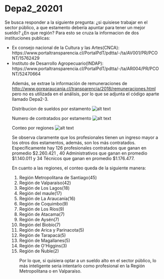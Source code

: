 # Depa2_20201
Se busca responder a la siguiente pregunta: ¿si quisiese trabajar en el sector público, a que estamento debería apuntar para tener un mejor sueldo? ¿En que región?
Para esto se cruza la informacion de dos instituciones publicas: 
<ul>
 <li> Ex consejo nacional de la Cultura y las Artes(CNCA): https://www.portaltransparencia.cl/PortalPdT/pdtta/-/ta/AV001/PR/PCONT/15762429
<li>Instituto de Desarrollo Agropecuario(INDAP):  https://www.portaltransparencia.cl/PortalPdT/pdtta/-/ta/AR004/PR/PCONT/52470664
  
Además, se extrae la información de remuneraciones de http://www.gorearaucania.cl/transparencia/2018/remuneraciones.html pero no es utilizada en el análisis, por lo que se adjunta el código aparte llamado Depa2-3.

  Distribucion de sueldos por estamento
 ![alt text](https://i.ibb.co/hBRyLfm/Distribucion-de-sueldos-por-estamento.png)
 

  Numero de contratados por estamento
 ![alt text](https://i.ibb.co/1rbFLK2/Numero-de-contratados-por-estamento.png)
 

  Conteo por regiones
 ![alt text](https://i.ibb.co/YT2YLRW/Conteo-regiones.png)
 

Se observa claramente que los profesionales tienen un ingreso mayor a los otros dos estamentos, además, son los más contratados.
Específicamente hay 126 profesionales contratados que ganan en promedio $2.260.421 , 40 Administrativos que ganan en promedio $1.140.011 y 34 Técnicos que ganan en promedio $1.176.477.

 
 En cuanto a las regiones, el conteo queda de la siguiente manera: 
 <ol>
 <li> Región Metropolitana de Santiago(45)
 <li> Región de Valparaíso(42)
 <li> Región de Los Lagos(18)
 <li>Región del maule(17)
 <li>Región de La Araucanía(16)
 <li>Región de Coquimbo(9)
 <li>Región de Los Ríos(9)
 <li>Región de Atacama(7)
 <li>Región de Aysén(7)
 <li>Región del Biobío(7)
 <li>Región de Arica y Parinacota(5)
 <li>Región de Tarapacá(5)
 <li>Región de Magallanes(5)
 <li>Región de O'Higgins(3)
 <li>Región de Ñuble(2)   

Por lo que, si quisiera optar a un sueldo alto en el sector público, lo más inteligente seria intentarlo como profesional en la Región Metropolitana o en Valparaíso.
